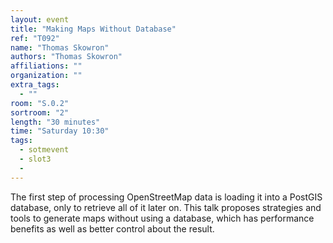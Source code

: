 ```yaml
---
layout: event
title: "Making Maps Without Database"
ref: "T092"
name: "Thomas Skowron"
authors: "Thomas Skowron"
affiliations: ""
organization: ""
extra_tags:
  - ""
room: "S.0.2"
sortroom: "2"
length: "30 minutes"
time: "Saturday 10:30"
tags:
  - sotmevent
  - slot3
  - 
---
```

The first step of processing OpenStreetMap data is loading it into a PostGIS database, only to retrieve all of it later on. This talk proposes strategies and tools to generate maps without using a database, which has performance benefits as well as better control about the result.
